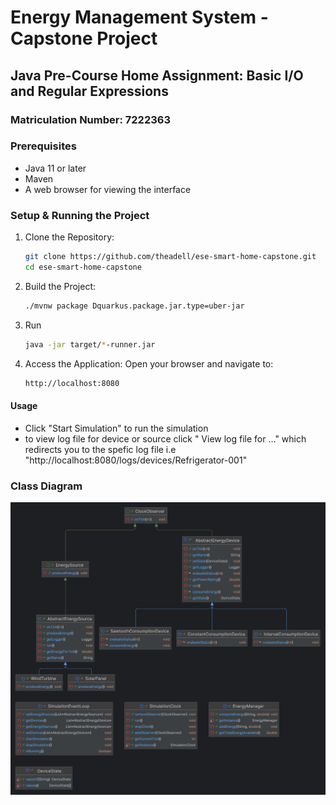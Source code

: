 # Energy Management System - Capstone Project
## Java Pre-Course Home Assignment: Basic I/O and Regular Expressions
### Matriculation Number: 7222363

### Prerequisites

- Java 11 or later
- Maven
- A web browser for viewing the interface

### Setup & Running the Project
1. Clone the Repository:
    ```sh
    git clone https://github.com/theadell/ese-smart-home-capstone.git
    cd ese-smart-home-capstone
    ```
2. Build the Project:
    ```sh
    ./mvnw package Dquarkus.package.jar.type=uber-jar 
    ```
3. Run
   ```sh
   java -jar target/*-runner.jar
   ```
4. Access the Application: Open your browser and navigate to:
   ```sh
   http://localhost:8080
   ```
#### Usage 
- Click "Start Simulation" to run the simulation
- to view log file for device or source click " View log file for ..." which redirects you to the spefic log file i.e "http://localhost:8080/logs/devices/Refrigerator-001"

### Class Diagram 
![Class Heighrachy](Class-hierarchy.png)

